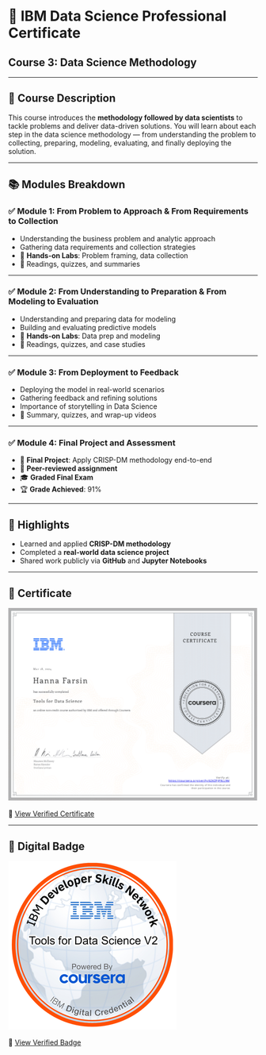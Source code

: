 # 🧠 IBM Data Science Professional Certificate  
## Course 3: Data Science Methodology
---

## 📝 Course Description
This course introduces the **methodology followed by data scientists** to tackle problems and deliver data-driven solutions. You will learn about each step in the data science methodology — from understanding the problem to collecting, preparing, modeling, evaluating, and finally deploying the solution.

---

## 📚 Modules Breakdown

### ✅ Module 1: From Problem to Approach & From Requirements to Collection
- Understanding the business problem and analytic approach
- Gathering data requirements and collection strategies
- 🧪 **Hands-on Labs**: Problem framing, data collection
- 📖 Readings, quizzes, and summaries

---

### ✅ Module 2: From Understanding to Preparation & From Modeling to Evaluation
- Understanding and preparing data for modeling
- Building and evaluating predictive models
- 🧪 **Hands-on Labs**: Data prep and modeling
- 📖 Readings, quizzes, and case studies

---

### ✅ Module 3: From Deployment to Feedback
- Deploying the model in real-world scenarios
- Gathering feedback and refining solutions
- Importance of storytelling in Data Science
- 📖 Summary, quizzes, and wrap-up videos

---

### ✅ Module 4: Final Project and Assessment
- 📌 **Final Project**: Apply CRISP-DM methodology end-to-end
- 📜 **Peer-reviewed assignment**
- 🎓 **Graded Final Exam**
- 🏆 **Grade Achieved**: 91%

---

## 📌 Highlights

- Learned and applied **CRISP-DM methodology**
- Completed a **real-world data science project**
- Shared work publicly via **GitHub** and **Jupyter Notebooks**

---

## 📜 Certificate

![Certificate Preview](../assets/Coursera2.png)

🔗 [View Verified Certificate](https://www.coursera.org/account/accomplishments/verify/K594GYNPTNXL)

---

## 🏅 Digital Badge

![Badge](../assets/badge2.png)

🔗 [View Verified Badge](https://www.credly.com/earner/earned/badge/f219d9c3-7a3e-4278-900b-ade6ea7cea6f)



